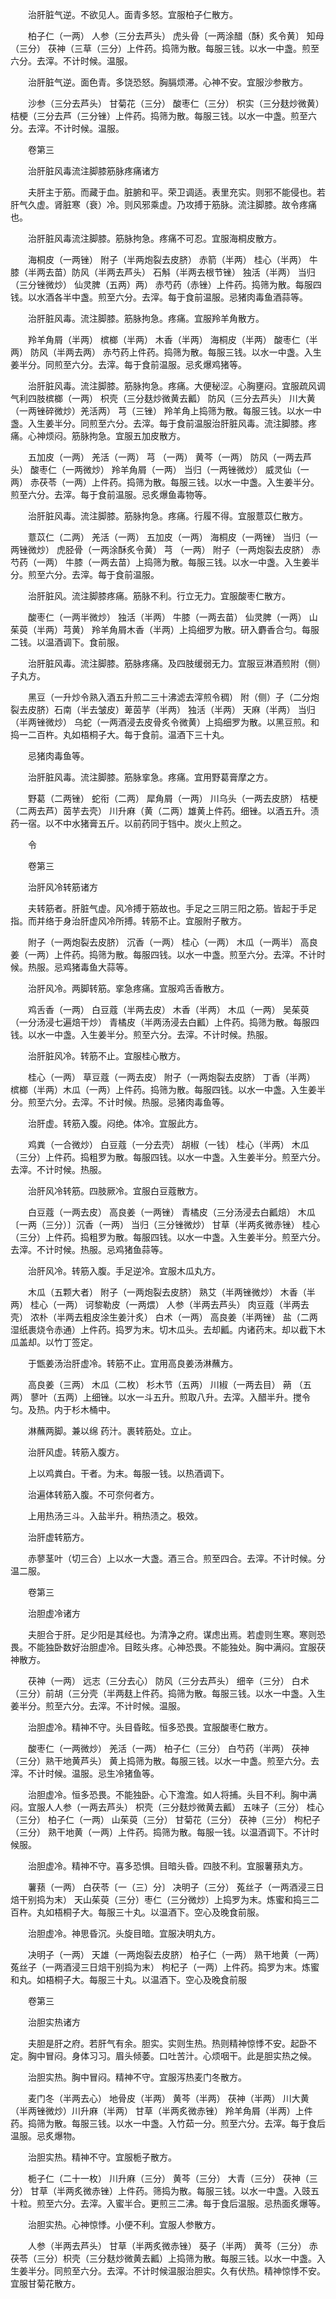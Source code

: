 <!-- { "loadSidebar": true } -->
　　治肝脏气逆。不欲见人。面青多怒。宜服柏子仁散方。

　　柏子仁（一两） 人参（三分去芦头） 虎头骨〔一两涂醋（酥）炙令黄〕 知母（三分） 茯神（三草（三分）上件药。捣筛为散。每服三钱。以水一中盏。煎至六分。去滓。不计时候。温服。

　　治肝脏气逆。面色青。多饶恐怒。胸膈烦滞。心神不安。宜服沙参散方。

　　沙参（三分去芦头） 甘菊花（三分） 酸枣仁（三分） 枳实（三分麸炒微黄） 桔梗（三分去芦（三分锉）上件药。捣筛为散。每服三钱。以水一中盏。煎至六分。去滓。不计时候。温服。

　　卷第三

　　治肝脏风毒流注脚膝筋脉疼痛诸方

　　夫肝主于筋。而藏于血。脏腑和平。荣卫调适。表里充实。则邪不能侵也。若肝气久虚。肾脏寒（衰）冷。则风邪乘虚。乃攻搏于筋脉。流注脚膝。故令疼痛也。

　　治肝脏风毒流注脚膝。筋脉拘急。疼痛不可忍。宜服海桐皮散方。

　　海桐皮（一两锉） 附子（半两炮裂去皮脐） 赤箭（半两） 桂心（半两） 牛膝（半两去苗）防风（半两去芦头） 石斛（半两去根节锉） 独活（半两） 当归（三分锉微炒） 仙灵脾（五两）两） 赤芍药（赤锉）上件药。捣筛为散。每服四钱。以水酒各半中盏。煎至六分。去滓。每于食前温服。忌猪肉毒鱼酒蒜等。

　　治肝脏风毒。流注脚膝。筋脉拘急。疼痛。宜服羚羊角散方。

　　羚羊角屑（半两） 槟榔（半两） 木香（半两） 海桐皮（半两） 酸枣仁（半两） 防风（半两去两） 赤芍药上件药。捣筛为散。每服三钱。以水一中盏。入生姜半分。同煎至六分。去滓。每于食前温服。忌炙爆鸡猪等。

　　治肝脏风毒。流注脚膝。筋脉拘急。疼痛。大便秘涩。心胸壅闷。宜服疏风调气利四肢槟榔（一两） 枳壳（三分麸炒微黄去瓤） 防风（三分去芦头） 川大黄（一两锉碎微炒）羌活两） 芎（三锉） 羚羊角上捣筛为散。每服三钱。以水一中盏。入生姜半分。同煎至六分。去滓。每于食前温服治肝脏风毒。流注脚膝。疼痛。心神烦闷。筋脉拘急。宜服五加皮散方。

　　五加皮（一两） 羌活（一两） 芎 （一两） 黄芩（一两） 防风（一两去芦头） 酸枣仁（一两微炒） 羚羊角屑（一两） 当归（一两锉微炒） 威灵仙（一两） 赤茯苓（一两）上件药。捣筛为散。每服三钱。以水一中盏。入生姜半分。煎至六分。去滓。每于食前温服。忌炙爆鱼毒物等。

　　治肝脏风毒。流注脚膝。筋脉拘急。疼痛。行履不得。宜服薏苡仁散方。

　　薏苡仁（二两） 羌活（一两） 五加皮（一两） 海桐皮（一两锉） 当归（一两锉微炒） 虎胫骨（一两涂酥炙令黄） 芎 （一两） 附子（一两炮裂去皮脐） 赤芍药（一两） 牛膝（一两去苗）上捣筛为散。每服三钱。以水一中盏。入生姜半分。煎至六分。去滓。每于食前温服。

　　治肝脏风。流注脚膝疼痛。筋脉不利。行立无力。宜服酸枣仁散方。

　　酸枣仁（一两半微炒） 独活（半两） 牛膝（一两去苗） 仙灵脾（一两） 山茱萸（半两）芎黄） 羚羊角屑木香（半两）上捣细罗为散。研入麝香合匀。每服二钱。以温酒调下。食前服。

　　治肝脏风毒。流注脚膝。筋脉疼痛。及四肢缓弱无力。宜服豆淋酒煎附（侧）子丸方。

　　黑豆（一升炒令熟入酒五升煎二三十沸滤去滓煎令稠） 附（侧）子（二分炮裂去皮脐）石南（半去皱皮）萆茵芋（半两） 独活（半两） 天麻（半两） 当归（半两锉微炒） 乌蛇（一两酒浸去皮骨炙令微黄）上捣细罗为散。以黑豆煎。和捣一二百杵。丸如梧桐子大。每于食前。温酒下三十丸。

　　忌猪肉毒鱼等。

　　治肝脏风毒。流注脚膝。筋脉挛急。疼痛。宜用野葛膏摩之方。

　　野葛（二两锉） 蛇衔（二两） 犀角屑（一两） 川乌头（一两去皮脐） 桔梗（二两去芦）茵芋去壳） 川升麻（黄（二两）雄黄上件药。细锉。以酒五升。渍药一宿。以不中水猪膏五斤。以前药同于铛中。炭火上煎之。

　　令

　　卷第三

　　治肝风冷转筋诸方

　　夫转筋者。肝脏气虚。风冷搏于筋故也。手足之三阴三阳之筋。皆起于手足指。而并络于身治肝虚风冷所搏。转筋不止。宜服附子散方。

　　附子（一两炮裂去皮脐） 沉香（一两） 桂心（一两） 木瓜（一两半） 高良姜（一两）上件药。捣筛为散。每服四钱。以水一中盏。煎至六分。去滓。不计时候。热服。忌鸡猪毒鱼大蒜等。

　　治肝风冷。两脚转筋。挛急疼痛。宜服鸡舌香散方。

　　鸡舌香（一两） 白豆蔻（半两去皮） 木香（半两） 木瓜（一两） 吴茱萸（一分汤浸七遍焙干炒） 青橘皮（半两汤浸去白瓤）上件药。捣筛为散。每服四钱。以水一中盏。入生姜半分。煎至六分。去滓。不计时候。热服。

　　治肝脏风冷。转筋不止。宜服桂心散方。

　　桂心（一两） 草豆蔻（一两去皮） 附子（一两炮裂去皮脐） 丁香（半两） 槟榔（半两）木瓜（一两）上件药。捣筛为散。每服四钱。以水一中盏。入生姜半分。煎至六分。去滓。不计时候。热服。忌猪肉毒鱼等。

　　治肝虚。转筋入腹。闷绝。体冷。宜服此方。

　　鸡粪（一合微炒） 白豆蔻（一分去壳） 胡椒（一钱） 桂心（半两） 木瓜（三分）上件药。捣粗罗为散。每服四钱。以水一中盏。入生姜半分。煎至六分。去滓。不计时候。热服。

　　治肝风冷转筋。四肢厥冷。宜服白豆蔻散方。

　　白豆蔻（一两去皮） 高良姜（一两锉） 青橘皮（三分汤浸去白瓤焙） 木瓜〔一两（三分）〕沉香（一两） 当归（三分锉微炒） 甘草（半两炙微赤锉） 桂心（三分）上件药。捣粗罗为散。每服四钱。以水一中盏。入生姜半分。煎至六分。去滓。不计时候。热服。忌鸡猪鱼蒜等。

　　治肝风冷。转筋入腹。手足逆冷。宜服木瓜丸方。

　　木瓜（五颗大者） 附子（一两炮裂去皮脐） 熟艾（半两锉微炒） 木香（半两） 桂心（一两） 诃黎勒皮（一两煨） 人参（半两去芦头） 肉豆蔻（半两去壳） 浓朴（半两去粗皮涂生姜汁炙） 白术（一两） 高良姜（半两锉） 盐（二两湿纸裹烧令赤通）上件药。捣罗为末。切木瓜头。去却瓤。内诸药末。却以截下木瓜盖却。以竹丁签定。

　　于甑姜汤治肝虚冷。转筋不止。宜用高良姜汤淋蘸方。

　　高良姜（三两） 木瓜（二枚） 杉木节（五两） 川椒（一两去目） 蒴 （五两） 蓼叶（五两）上细锉。以水一斗五升。煎取八升。去滓。入醋半升。搅令匀。及热。内于杉木桶中。

　　淋蘸两脚。兼以绵 药汁。裹转筋处。立止。

　　治肝风虚。转筋入腹方。

　　上以鸡粪白。干者。为末。每服一钱。以热酒调下。

　　治遍体转筋入腹。不可奈何者方。

　　上用热汤三斗。入盐半升。稍热渍之。极效。

　　治肝虚转筋方。

　　赤蓼茎叶（切三合）上以水一大盏。酒三合。煎至四合。去滓。不计时候。分温二服。

　　卷第三

　　治胆虚冷诸方

　　夫胆合于肝。足少阳是其经也。为清净之府。谋虑出焉。若虚则生寒。寒则恐畏。不能独卧数好治胆虚冷。目眩头疼。心神恐畏。不能独处。胸中满闷。宜服茯神散方。

　　茯神（一两） 远志（三分去心） 防风（三分去芦头） 细辛（三分） 白术（三分）前胡（三分壳（半两麸上件药。捣筛为散。每服三钱。以水一中盏。入生姜半分。煎至六分。去滓。不计时候。温服。

　　治胆虚冷。精神不守。头目昏眩。恒多恐畏。宜服酸枣仁散方。

　　酸枣仁（一两微炒） 羌活（一两） 柏子仁（三分） 白芍药（半两） 茯神（三分）熟干地黄芦头） 黄上捣筛为散。每服三钱。以水一中盏。煎至六分。去滓。不计时候。温服。忌生冷猪鱼等。

　　治胆虚冷。恒多恐畏。不能独卧。心下澹澹。如人将捕。头目不利。胸中满闷。宜服人人参（一两去芦头） 枳壳（三分麸炒微黄去瓤） 五味子（三分） 桂心（三分） 柏子仁（一两） 山茱萸（三分） 甘菊花（三分） 茯神（三分） 枸杞子（三分） 熟干地黄（一两）上件药。捣筛为散。每服一钱。以温酒调下。不计时候服。

　　治胆虚冷。精神不守。喜多恐惧。目暗头昏。四肢不利。宜服薯蓣丸方。

　　薯蓣（一两） 白茯苓〔一（三）分〕 决明子（三分） 菟丝子（一两酒浸三日焙干别捣为末） 天山茱萸（三分）枣仁（三分微炒）上捣罗为末。炼蜜和捣三二百杵。丸如梧桐子大。每服三十丸。以温酒下。空心及晚食前服。

　　治胆虚冷。神思昏沉。头旋目暗。宜服决明丸方。

　　决明子（一两） 天雄（一两炮裂去皮脐） 柏子仁（一两） 熟干地黄（一两） 菟丝子（一两酒浸三日焙干别捣为末） 枸杞子（一两）上件药。捣罗为末。炼蜜和丸。如梧桐子大。每服三十丸。以温酒下。空心及晚食前服

　　卷第三

　　治胆实热诸方

　　夫胆是肝之府。若肝气有余。胆实。实则生热。热则精神惊悸不安。起卧不定。胸中冒闷。身体习习。眉头倾萎。口吐苦汁。心烦咽干。此是胆实热之候。

　　治胆实热。胸中冒闷。精神不守。宜服泻热麦门冬散方。

　　麦门冬（半两去心） 地骨皮（半两） 黄芩（半两） 茯神（半两） 川大黄（半两锉微炒）川升麻（半两） 甘草（半两炙微赤锉） 羚羊角屑（半两）上件药。捣筛为散。每服三钱。以水一中盏。入竹茹一分。煎至六分。去滓。每于食后温服。忌炙爆物。

　　治胆实热。精神不守。宜服栀子散方。

　　栀子仁（二十一枚） 川升麻（三分） 黄芩（三分） 大青（三分） 茯神（三分） 甘草（半两炙微赤锉）上件药。筛捣为散。每服三钱。以水一中盏。入豉五十粒。煎至六分。去滓。入蜜半合。更煎三二沸。每于食后温服。忌热面炙爆等。

　　治胆实热。心神惊悸。小便不利。宜服人参散方。

　　人参（半两去芦头） 甘草（半两炙微赤锉） 葵子（半两） 黄芩（三分） 赤茯苓（三分）枳壳（三分麸炒微黄去瓤）上捣筛为散。每服三钱。以水一中盏。入生姜半分。同煎至六分。去滓。不计时候温服治胆实。久有伏热。精神惊悸不安。宜服甘菊花散方。

